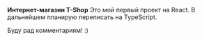 <b>Интернет-магазин T-Shop</b>
Это мой первый проект на React. В дальнейшем планирую переписать на TypeScript.

Буду рад комментариям! :)
